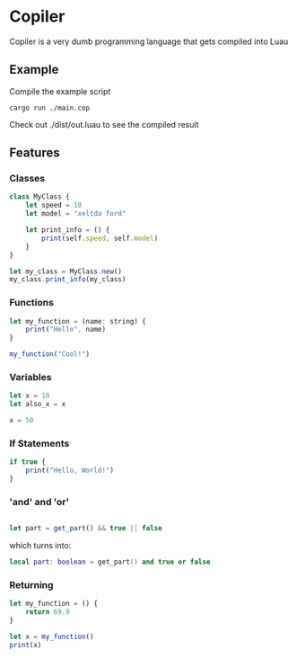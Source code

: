 # Copiler

Copiler is a very dumb programming language that gets compiled into Luau

## Example

Compile the example script

```shell
cargo run ./main.cop
```

Check out ./dist/out.luau to see the compiled result

## Features

### Classes

```js
class MyClass {
    let speed = 10
    let model = "xeltda ford"

    let print_info = () {
        print(self.speed, self.model)
    }
}

let my_class = MyClass.new()
my_class.print_info(my_class)

```

### Functions

```js
let my_function = (name: string) {
    print("Hello", name)
}

my_function("Cool!")
```

### Variables

```js
let x = 10
let also_x = x

x = 50
```

### If Statements

```js
if true {
    print("Hello, World!")
}
```

### 'and' and 'or'

```js

let part = get_part() && true || false
```

which turns into:

```lua
local part: boolean = get_part() and true or false
```

### Returning

```js
let my_function = () {
    return 69.9
}

let x = my_function()
print(x)
```
